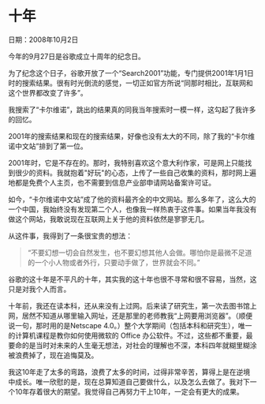 # 十年

日期：2008年10月2日

今年的9月27日是谷歌成立十周年的纪念日。

为了纪念这个日子，谷歌开放了一个“Search2001”功能，专门提供2001年1月1日时的搜索结果。很有时光倒流的感觉，一切正如官方所说“同那时相比，互联网和这个世界都改变了许多”。

我搜索了“卡尔维诺”，跳出的结果真的同我当年搜索时一模一样，这勾起了我许多的回忆。

2001年的搜索结果和现在的搜索结果，好像也没有太大的不同，除了我的“卡尔维诺中文站”排到了第一位。

2001年时，它是不存在的。那时，我特别喜欢这个意大利作家，可是网上只能找到很少的资料。我就抱着"好玩"的心态，上传了一些自己收集的资料，那时网上遍地都是免费个人主页，也不需要到信息产业部申请网站备案许可证。

如今，“卡尔维诺中文站”成了他的资料最齐全的中文网站。那么多年了，这么大的一个中国，我始终没有发现第二个人，也像我一样热衷于这件事。如果当年我没有做这个网站，我敢说现在互联网上关于他的资料依然是寥寥无几。

从这件事，我得到了一条很宝贵的想法：

> “不要幻想一切会自然发生，也不要幻想其他人会做。哪怕你是最微不足道的一个小人物或者外行，只要动手做了，世界就会不同。”

谷歌的这十年是不平凡的十年，其实我的这十年也很不寻常和很不容易，当然，这只是对我个人而言。

十年前，我还在读本科，还从来没有上过网。后来读了研究生，第一次去图书馆上网，居然不知道从哪里输入网址，还是那里的老师教我“上网要用浏览器”。（顺便说一句，那时用的是Netscape 4.0。）整个大学期间（包括本科和研究生），唯一的计算机课程是教你如何使用微软的 Office 办公软件。不过，这些都不重要，最要命的是当时对未来的人生毫无想法，对社会的理解也不深，本科四年就糊里糊涂被浪费掉了，现在追悔莫及。

我这10年走了太多的弯路，浪费了太多的时间，过得非常辛苦，算得上是在逆境中成长。唯一欣慰的是，现在总算知道自己要做什么，以及怎么去做了。我对下一个10年存着很大的期望。我觉得自己再努力干上10年，一定会有更大的成果。
